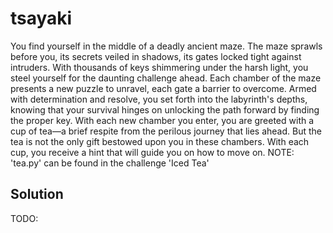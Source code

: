 # tsayaki

You find yourself in the middle of a deadly ancient maze. The maze sprawls before you, its secrets veiled in shadows, its gates locked tight against intruders. With thousands of keys shimmering under the harsh light, you steel yourself for the daunting challenge ahead. Each chamber of the maze presents a new puzzle to unravel, each gate a barrier to overcome. Armed with determination and resolve, you set forth into the labyrinth's depths, knowing that your survival hinges on unlocking the path forward by finding the proper key. With each new chamber you enter, you are greeted with a cup of tea—a brief respite from the perilous journey that lies ahead. But the tea is not the only gift bestowed upon you in these chambers. With each cup, you receive a hint that will guide you on how to move on.
NOTE: 'tea.py' can be found in the challenge 'Iced Tea'

## Solution

TODO:
